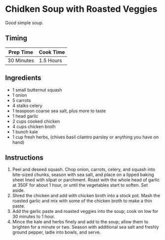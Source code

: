 # Chidken Soup with Roasted Veggies

Good simple soup.

## Timing

| Prep Time  | Cook Time  |
| ---------- | ---------- |
| 30 Minutes | 1.5 Hours |

## Ingredients
 
- 1 small butternut squash
- 1 onion
- 5 carrots
- 4 stalks celery
- 1 teaspoon coarse sea salt, plus more to taste
- 1 head garlic
- 2 cups cooked chicken
- 4 cups chicken broth
- 1 bunch kale
- 1 cup fresh herbs, (chives basil cilantro parsley or anything you have on hand) 

## Instructions

1. Peel and deseed squash. Chop onion, carrots, celery, and squash into bite-sized chunks, season with sea salt, and place on a lipped baking sheet lined with silpat or parchment. Roast with the whole head of garlic at 350F for about 1 hour, or until the vegetables start to soften. Set aside.
2. Shred the chicken and add with chicken broth into a stock pot. Mash the roasted garlic and mix with some of the chicken broth to make a thin paste.
3. Add the garlic paste and roasted veggies into the soup; cook on low for 30 minutes to 1 hour.
4. Mince the kale and herbs finely and add to the soup; allow them to brighten for a minute or two. Season with additional sea salt and freshly ground pepper, ladle into bowls, and serve.

